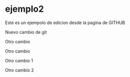 # ejemplo2

Este es un ejempolo de edicion desde la pagina de GITHUB

Nuevo cambio de git


Otro cambio

Otro cambio

Otro cambio 1

Otro cambio 2
